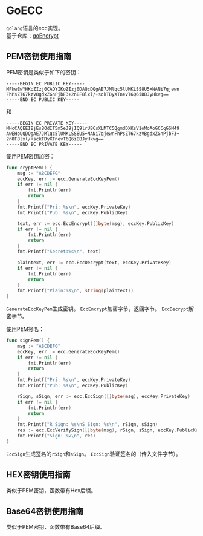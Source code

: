 # GoECC
`golang`语言的ecc实现。  
基于仓库：[goEncrypt](https://github.com/wumansgy/goEncrypt)

## PEM密钥使用指南
PEM密钥是类似于如下的密钥：
```
-----BEGIN EC PUBLIC KEY-----
MFkwEwYHKoZIzj0CAQYIKoZIzj0DAQcDQgAE7JMlqc5lUMKLSS8U5+NANi7qjewn
FhPsZT67kzVBgdxZGnPjbF3+2n8F8lxl/+sckTDyXTnevT6Q6iBBJyHkvg==
-----END EC PUBLIC KEY-----
```
和
```
-----BEGIN EC PRIVATE KEY-----
MHcCAQEEIBjEsBOdIT5m5eJ9jIQ9lrUBCsXLMTC5QgmdDXKsV1oMoAoGCCqGSM49
AwEHoUQDQgAE7JMlqc5lUMKLSS8U5+NANi7qjewnFhPsZT67kzVBgdxZGnPjbF3+
2n8F8lxl/+sckTDyXTnevT6Q6iBBJyHkvg==
-----END EC PRIVATE KEY-----
```

使用PEM密钥加密：
```go
func cryptPem() {
	msg := "ABCDEFG"
	eccKey, err := ecc.GenerateEccKeyPem()
	if err != nil {
		fmt.Println(err)
		return
	}
	fmt.Printf("Pri: %s\n", eccKey.PrivateKey)
	fmt.Printf("Pub: %s\n", eccKey.PublicKey)

	text, err := ecc.EccEncrypt([]byte(msg), eccKey.PublicKey)
	if err != nil {
		fmt.Println(err)
		return
	}
	fmt.Printf("Secret:%s\n", text)

	plaintext, err := ecc.EccDecrypt(text, eccKey.PrivateKey)
	if err != nil {
		fmt.Println(err)
		return
	}
	fmt.Printf("Plain:%s\n", string(plaintext))
}
```
`GenerateEccKeyPem`生成密钥。
`EccEncrypt`加密字节，返回字节。
`EccDecrypt`解密字节。

使用PEM签名：
```go
func signPem() {
	msg := "ABCDEFG"
	eccKey, err := ecc.GenerateEccKeyPem()
	if err != nil {
		fmt.Println(err)
		return
	}
	fmt.Printf("Pri: %s\n", eccKey.PrivateKey)
	fmt.Printf("Pub: %s\n", eccKey.PublicKey)

	rSign, sSign, err := ecc.EccSign([]byte(msg), eccKey.PrivateKey)
	if err != nil {
		fmt.Println(err)
		return
	}
	fmt.Printf("R_Sign: %s\nS_Sign: %s\n", rSign, sSign)
	res := ecc.EccVerifySign([]byte(msg), rSign, sSign, eccKey.PublicKey)
	fmt.Printf("Sign: %v\n", res)
}
```
`EccSign`生成签名的`rSign`和`sSign`。
`EccSign`验证签名的（传入文件字节）。

## HEX密钥使用指南
类似于PEM密钥，函数带有Hex后缀。

## Base64密钥使用指南
类似于PEM密钥，函数带有Base64后缀。
